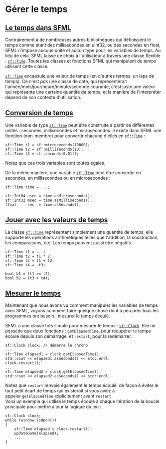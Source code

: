 # Gérer le temps

## [Le temps dans SFML](https://www.sfml-dev.org/tutorials/2.6/system-time-fr.php#le-temps-dans-sfml)[](https://www.sfml-dev.org/tutorials/2.6/system-time-fr.php#top "Haut de la page")

Contrairement à de nombreuses autres bibliothèques qui définissent le temps comme étant des millisecondes en uint32, ou des secondes en float, SFML n'impose aucune unité et aucun type pour les variables de temps. Au lieu de cela, SFML laisse ce choix à l'utilisateur à travers une classe flexible : [`sf::Time`](https://www.sfml-dev.org/documentation/2.6.0-fr/classsf_1_1Time.php "sf::Time documentation"). Toutes les classes et fonctions SFML qui manipulent du temps utilisent cette classe.

[`sf::Time`](https://www.sfml-dev.org/documentation/2.6.0-fr/classsf_1_1Time.php "sf::Time documentation") encapsule une valeur de temps (en d'autres termes, un laps de temps). Ce n'est _pas_ une classe de date, qui représenterait l'année/mois/jour/heure/minute/seconde courante, c'est juste une valeur qui représente une certaine quantité de temps, et la manière de l'interpréter dépend de son contexte d'utilisation.

## [Conversion de temps](https://www.sfml-dev.org/tutorials/2.6/system-time-fr.php#conversion-de-temps)[](https://www.sfml-dev.org/tutorials/2.6/system-time-fr.php#top "Haut de la page")

Une variable de type [`sf::Time`](https://www.sfml-dev.org/documentation/2.6.0-fr/classsf_1_1Time.php "sf::Time documentation") peut être construite à partir de différentes unités : secondes, millisecondes et microsecondes. Il existe dans SFML une fonction (non-membre) pour convertir chacune d'elles en [`sf::Time`](https://www.sfml-dev.org/documentation/2.6.0-fr/classsf_1_1Time.php "sf::Time documentation") :

```
sf::Time t1 = sf::microseconds(10000);
sf::Time t2 = sf::milliseconds(10);
sf::Time t3 = sf::seconds(0.01f);
```

Notez que ces trois variables sont toutes égales.

De la même manière, une variable [`sf::Time`](https://www.sfml-dev.org/documentation/2.6.0-fr/classsf_1_1Time.php "sf::Time documentation") peut être convertie en secondes, en millisecondes ou en microsecondes :

```
sf::Time time = ...;

sf::Int64 usec = time.asMicroseconds();
sf::Int32 msec = time.asMilliseconds();
float     sec  = time.asSeconds();
```

## [Jouer avec les valeurs de temps](https://www.sfml-dev.org/tutorials/2.6/system-time-fr.php#jouer-avec-les-valeurs-de-temps)[](https://www.sfml-dev.org/tutorials/2.6/system-time-fr.php#top "Haut de la page")

La classe [`sf::Time`](https://www.sfml-dev.org/documentation/2.6.0-fr/classsf_1_1Time.php "sf::Time documentation") représentant simplement une quantité de temps, elle supporte les opérations arithmétiques telles que l'addition, la soustraction, les comparaisons, etc. Les temps peuvent aussi être négatifs.

```
sf::Time t1 = ...;
sf::Time t2 = t1 * 2;
sf::Time t3 = t1 + t2;
sf::Time t4 = -t3;

bool b1 = (t1 == t2);
bool b2 = (t3 > t4);
```

## [Mesurer le temps](https://www.sfml-dev.org/tutorials/2.6/system-time-fr.php#mesurer-le-temps)[](https://www.sfml-dev.org/tutorials/2.6/system-time-fr.php#top "Haut de la page")

Maintenant que nous avons vu comment manipuler les variables de temps avec SFML, voyons comment faire quelque chose dont à peu près tous les programmes ont besoin : mesurer le temps écoulé.

SFML a une classe très simple pour mesurer le temps : [`sf::Clock`](https://www.sfml-dev.org/documentation/2.6.0-fr/classsf_1_1Clock.php "sf::Clock documentation"). Elle ne possède que deux fonctions : `getElapsedTime`, pour récupérer le temps écoulé depuis son démarrage, et `restart`, pour la redémarrer.

```
sf::Clock clock; // démarre le chrono
...
sf::Time elapsed1 = clock.getElapsedTime();
std::cout << elapsed1.asSeconds() << std::endl;
clock.restart();
...
sf::Time elapsed2 = clock.getElapsedTime();
std::cout << elapsed2.asSeconds() << std::endl;
```

Notez que `restart` renvoie également le temps écoulé, de façon à éviter le tout petit écart de temps qui existerait si vous aviez à appeler `getElapsedTime` explicitement avant `restart`.  
Voici un exemple qui utilise le temps écoulé à chaque itération de la boucle principale pour mettre à jour la logique du jeu :

```
sf::Clock clock;
while (window.isOpen())
{
    sf::Time elapsed = clock.restart();
    updateGame(elapsed);
    ...
}
```